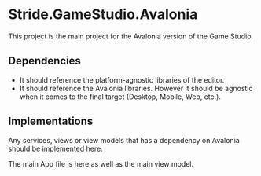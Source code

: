 # Stride.GameStudio.Avalonia

This project is the main project for the Avalonia version of the Game Studio.

## Dependencies

* It should reference the platform-agnostic libraries of the editor.
* It should reference the Avalonia libraries. 
  However it should be agnostic when it comes to the final target (Desktop, Mobile, Web, etc.).

## Implementations

Any services, views or view models that has a dependency on Avalonia should be implemented here.

The main App file is here as well as the main view model.
